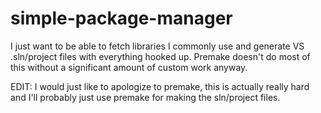 # simple-package-manager
I just want to be able to fetch libraries I commonly use and generate VS .sln/project files with everything hooked up. Premake doesn't do most of this without a significant amount of custom work anyway.

EDIT: I would just like to apologize to premake, this is actually really hard and I'll probably just use premake for making the sln/project files.
